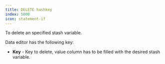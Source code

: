 ```yaml
---
title: DELETE hashkey
index: 5000
icon: statement-if
---
```


To delete an specified stash variable.

Data editor has the following key:

- **Key** - Key to delete, value column has to be filled with the desired stash variable.
